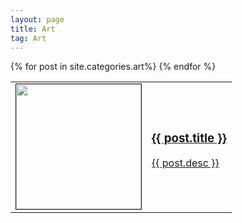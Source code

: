 ```yaml
---
layout: page
title: Art
tag: Art
---
```


<div class="arts">
		<table>
		{% for post in site.categories.art%}
			<tr>
				<td style="Width: 200px">
					<a href="{{ post.url }}">
						<img src="{{ post.image }}" height="200px" width="200px" border="1px"/>
					</a>
				</td>
				<td>
					<a class="list" href="{{ post.url }}">
						<h3>{{ post.title }}</h3>
						<p>
							{{ post.desc }}
						</p>
					</a>
				</td>
			</tr>
		{% endfor %}
	</table>
</div>
